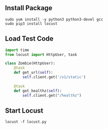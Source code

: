 ## Install Package
```
sudo yum install -y python3 python3-devel gcc
sudo pip3 install locust
```

## Load Test Code
```python
import time
from locust import HttpUser, task

class Zombie(HttpUser):
    @task
    def get_url(self):
        self.client.get('/v1/static')
        
    @task
    def get_healthz(self):
        self.client.get("/healthz")

```

## Start Locust
```
locust -f locust.py
```